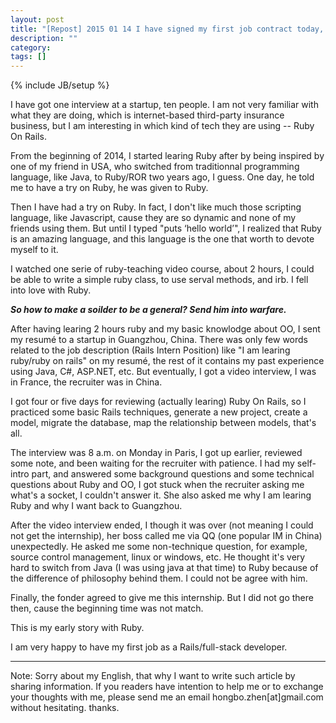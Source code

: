 ```yaml
---
layout: post
title: "[Repost] 2015 01 14 I have signed my first job contract today, with three month probation"
description: ""
category:
tags: []
---
```

{% include JB/setup %}

<p>
  I have got one interview at a startup, ten people. I am not very familiar with what they are doing, which is internet-based third-party insurance business, but I am interesting in which kind of tech they are using -- Ruby On Rails.
</p>

<p>
  From the beginning of 2014, I started learing Ruby after by being inspired by one of my friend in USA, who switched from traditionnal programming language, like Java, to Ruby/ROR two years ago, I guess. One day, he told me to have a try on Ruby, he was given to Ruby.
</p>

<p>
  Then I have had a try on Ruby. In fact, I don't like much those scripting language, like Javascript, cause they are so dynamic and none of my friends using them. But until I typed "puts ‘hello world’", I realized that Ruby is an amazing language, and this language is the one that worth to devote myself to it.
</p>

<p>
  I watched one serie of ruby-teaching video course, about 2 hours, I could be able to write a simple ruby class, to use serval methods, and irb. I fell into love with Ruby.
</p>

<p>
  <b><i>So how to make a soilder to be a general? Send him into warfare. </i></b>
</p>

<p>
  After having learing 2 hours ruby and my basic knowlodge about OO, I sent my resumé to a startup in Guangzhou, China. There was only few words related to the job description (Rails Intern Position) like "I am learing ruby/ruby on rails" on my resumé, the rest of it contains my past experience using Java, C#, ASP.NET, etc. But eventually, I got a video interview, I was in France, the recruiter was in China.
</p>

<p>
  I got four or five days for reviewing (actually learing) Ruby On Rails, so I practiced some basic Rails techniques, generate a new project, create a model, migrate the database, map the relationship between models, that's all.
</p>

<p>
  The interview was 8 a.m. on Monday in Paris, I got up earlier, reviewed some note, and been waiting for the recruiter with patience. I had my self-intro part, and answered some background questions and some technical questions about Ruby and OO, I got stuck when the recruiter asking me what's a socket, I couldn't answer it. She also asked me why I am learing Ruby and why I want back to Guangzhou.
</p>

<p>
  After the video interview ended, I though it was over (not meaning I could not get the internship), her boss called me via QQ (one popular IM in China) unexpectedly. He asked me some non-technique question, for example, source control management, linux or windows, etc. He thought it's very hard to switch from Java (I was using java at that time) to Ruby because of the difference of philosophy behind them. I could not be agree with him.
</p>

<p>
  Finally, the fonder agreed to give me this internship. But I did not go there then, cause the beginning time was not match.
</p>

<p>
  This is my early story with Ruby.
</p>

<p>
  I am very happy to have my first job as a Rails/full-stack developer.
</p>

<hr/>
<p>
  Note: Sorry about my English, that why I want to write such article by sharing information. If you readers have intention to help me or to exchange your thoughts with me, please send me an email hongbo.zhen[at]gmail.com without hesitating. thanks.
</p>